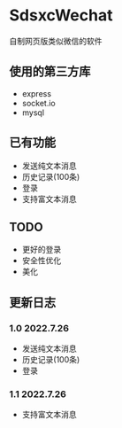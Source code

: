 # SdsxcWechat
自制网页版类似微信的软件
## 使用的第三方库
* express
* socket.io
* mysql
## 已有功能
* 发送纯文本消息
* 历史记录(100条)
* 登录
* 支持富文本消息
## TODO
* 更好的登录
* 安全性优化
* 美化
## 更新日志
### 1.0 2022.7.26
* 发送纯文本消息
* 历史记录(100条)
* 登录
### 1.1 2022.7.26
* 支持富文本消息